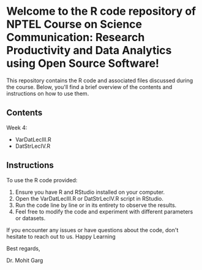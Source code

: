# Welcome to the R code repository of NPTEL Course on Science Communication: Research Productivity and Data Analytics using Open Source Software!

This repository contains the R code and associated files discussed during the course. Below, you'll find a brief overview of the contents and instructions on how to use them.

## Contents
Week 4:
- VarDatLecIII.R
- DatStrLecIV.R

## Instructions
To use the R code provided:

1. Ensure you have R and RStudio installed on your computer.
2. Open the VarDatLecIII.R or DatStrLecIV.R  script in RStudio. 
3. Run the code line by line or in its entirety to observe the results.
4. Feel free to modify the code and experiment with different parameters or datasets.

If you encounter any issues or have questions about the code, don't hesitate to reach out to us. Happy Learning

Best regards,

Dr. Mohit Garg
